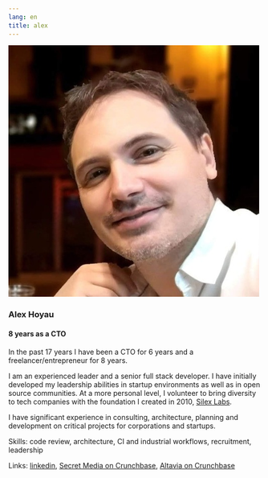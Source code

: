 ```yaml
---
lang: en
title: alex
---
```

![Alex Hoyau](assets/alex.jpg)

### Alex Hoyau
#### 8 years as a CTO

In the past 17 years I have been a CTO for 6 years and a freelancer/entrepreneur for 8 years. 

I am an experienced leader and a senior full stack developer. I have initially developed my leadership abilities in startup environments as well as in open source communities. At a more personal level, I volunteer to bring diversity to tech companies with the foundation I created in 2010, [Silex Labs](https://www.silexlabs.org/).

I have significant experience in consulting, architecture, planning and development on critical projects for corporations and startups. 

Skills: code review, architecture, CI and industrial workflows, recruitment, leadership

Links: [linkedin](https://www.linkedin.com/in/webappdev/), [Secret Media on Crunchbase](https://www.crunchbase.com/organization/secret-media-inc), [Altavia on Crunchbase](https://www.crunchbase.com/organization/altavia)
